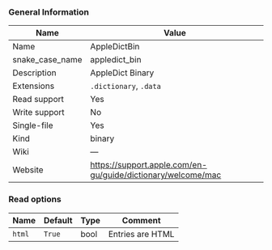
### General Information ###
Name | Value
---- | -------
Name | AppleDictBin
snake_case_name | appledict_bin
Description | AppleDict Binary
Extensions | `.dictionary`, `.data`
Read support | Yes
Write support | No
Single-file | Yes
Kind | binary
Wiki | ―
Website | https://support.apple.com/en-gu/guide/dictionary/welcome/mac


### Read options ###
Name | Default | Type | Comment
---- | ------- | ---- | -------
`html` | `True` | bool | Entries are HTML

